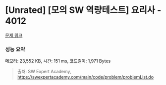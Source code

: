 # [Unrated] [모의 SW 역량테스트] 요리사 - 4012 

[문제 링크](https://swexpertacademy.com/main/code/problem/problemDetail.do?contestProbId=AWIeUtVakTMDFAVH) 

### 성능 요약

메모리: 23,552 KB, 시간: 151 ms, 코드길이: 1,971 Bytes



> 출처: SW Expert Academy, https://swexpertacademy.com/main/code/problem/problemList.do